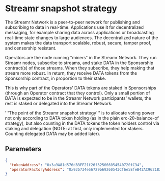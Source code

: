 # Streamr snapshot strategy

The Streamr Network is a peer-to-peer network for publishing and subscribing to data in real-time. Applications use it for decentralized messaging, for example sharing data across applications or broadcasting real-time state changes to large audiences. The decentralized nature of the system makes the data transport scalable, robust, secure, tamper proof, and censorship resistant.

Operators are the node running "miners" in the Streamr Network. They run Streamr nodes, subscribe to streams, and stake DATA in the Sponsorship contract(s) of those streams. When they subscribe, they help making that stream more robust. In return, they receive DATA tokens from the Sponsorship contract, in proportion to their stake.

This is why part of the Operators' DATA tokens are staked in Sponsorships (through an Operator contract that they control). Only a small portion of DATA is expected to be in the Streamr Network participants' wallets, the rest is staked or delegated into the Streamr Network.

'''The point of the Streamr snapshot strategy''' is to allocate voting power not only according to DATA token holding (as in the plain erc-20-balance-of strategy), but also counting in the DATA tokens the token holders control via staking and delegation (NOTE: at first, only implemented for stakers. Counting delegated DATA may be added later).

## Parameters

```json
{
  "tokenAddress": "0x3a9A81d576d83FF21f26f325066054540720fC34",
  "operatorFactoryAddress": "0x935734e66729b69260543Cf6e5EfeB42AC962183"
}
```

